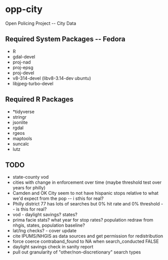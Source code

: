 # opp-city
Open Policing Project -- City Data

## Required System Packages -- Fedora
* R
* gdal-devel
* proj-nad
* proj-epsg
* proj-devel
* v8-314-devel (libv8-3.14-dev ubuntu)
* libjpeg-turbo-devel

## Required R Packages
* *tidyverse
* stringr
* jsonlite
* rgdal
* rgeos
* maptools
* suncalc
* lutz
  
## TODO
* state-county vod
* cities with change in enforcement over time (maybe threshold test over years for philly) 
* Camden and OK City seem to not have hispanic stops relative to what we'd expect from the pop -- i sthis for real?
* Philly district 77 has lots of searches but 0% hit rate and 0% threshold -- is this for real?
* vod - daylight savings? states?
* prima facie stats? what year for stop rates? population redraw from nhgis,
  states, population baseline?
* lat/lng checks? - cover update
* cite IPUMS/NHGIS as data sources and get permission for redistribution
* force coerce contraband_found to NA when search_conducted FALSE
* daylight savings check in sanity report
* pull out granularity of "other/non-discretionary" search types
